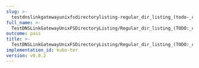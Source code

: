 ```yaml
---
slug: >-
  testdnslinkgatewayunixfsdirectorylisting-regular_dir_listing_(todo-_cleanup_kubo-specifics)_(direct_http)
full_name: >-
  TestDNSLinkGatewayUnixFSDirectoryListing/Regular_dir_listing_(TODO:_cleanup_Kubo-specifics)_(direct_HTTP)
outcome: pass
title: >-
  TestDNSLinkGatewayUnixFSDirectoryListing/Regular_dir_listing_(TODO:_cleanup_Kubo-specifics)_(direct_HTTP)
implementation_id: kubo-ter
version: v0.0.2
---
```


